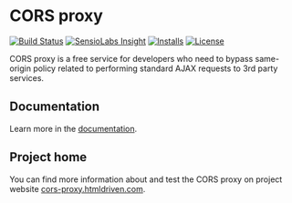 # CORS proxy

[![Build Status](https://travis-ci.org/htmldriven/cors-proxy.svg?branch=master)](https://travis-ci.org/htmldriven/cors-proxy)
[![SensioLabs Insight](https://img.shields.io/sensiolabs/i/edb8e93a-2918-41e7-8667-7bf2dfe3b492.svg)](https://insight.sensiolabs.com/projects/edb8e93a-2918-41e7-8667-7bf2dfe3b492)
[![Installs](https://img.shields.io/packagist/dt/htmldriven/cors-proxy.svg)](https://packagist.org/packages/htmldriven/cors-proxy)
[![License](https://img.shields.io/packagist/l/htmldriven/cors-proxy.svg)](https://packagist.org/packages/htmldriven/cors-proxy)

CORS proxy is a free service for developers who need to bypass same-origin policy related to performing standard AJAX requests to 3rd party services.

## Documentation

Learn more in the [documentation](docs/en/index.md).

## Project home

You can find more information about and test the CORS proxy on project website [cors-proxy.htmldriven.com](https://cors-proxy.htmldriven.com).
